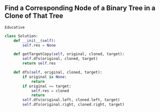 ## Find a Corresponding Node of a Binary Tree in a Clone of That Tree
`Educative`

```python
class Solution:
    def __init__(self):
        self.res = None

    def getTargetCopy(self, original, cloned, target):
        self.dfs(original, cloned, target)
        return self.res

    def dfs(self, original, cloned, target):
        if original is None:
            return
        if original == target:
            self.res = cloned
            return
        self.dfs(original.left, cloned.left, target)
        self.dfs(original.right, cloned.right, target)

```


